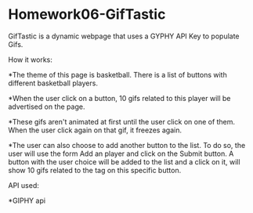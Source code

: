 # Homework06-GifTastic



GifTastic is a dynamic webpage that uses a GYPHY API Key to populate Gifs. 





How it works:



*The theme of this page is basketball. There is a list of buttons with different basketball players.

*When the user click on a button, 10 gifs related to this player will be advertised on the page.

*These gifs aren't animated at first until the user click on one of them. When the user click again on that gif, it freezes again.

*The user can also choose to add another button to the list. To do so, the user will use the form Add an player and click on the Submit button. A button with the user choice will be added to the list and a click on it, will show 10 gifs related to the tag on this specific button.





API used:



*GIPHY api
